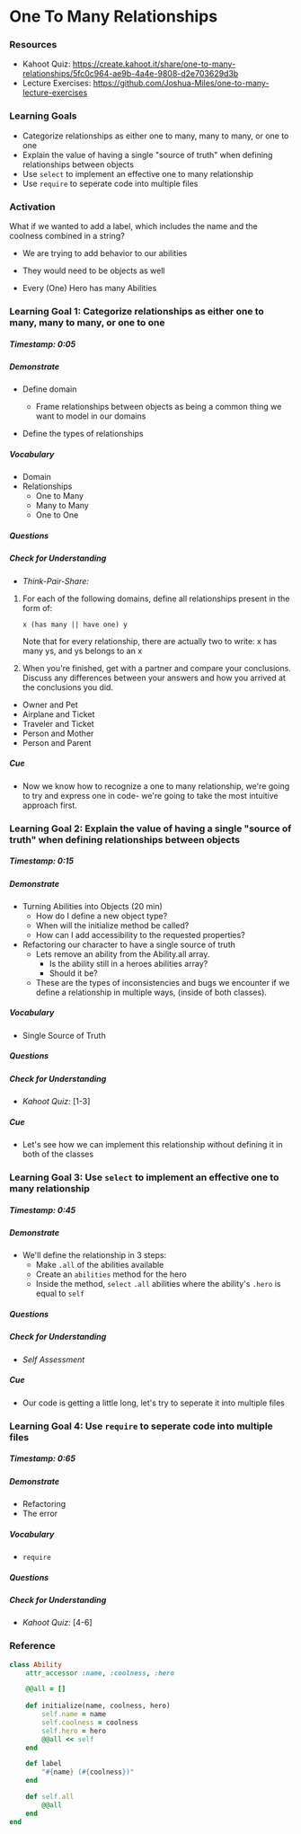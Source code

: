 # One To Many Relationships


### Resources
* Kahoot Quiz: https://create.kahoot.it/share/one-to-many-relationships/5fc0c964-ae9b-4a4e-9808-d2e703629d3b
* Lecture Exercises: <https://github.com/Joshua-Miles/one-to-many-lecture-exercises>


### Learning Goals

* Categorize relationships as either one to many, many to many, or one to one
* Explain the value of having a single "source of truth" when defining relationships between objects
* Use `select` to implement an effective one to many relationship
* Use `require` to seperate code into multiple files 

### Activation

What if we wanted to add a label, which includes the name and the coolness combined in  a string?

- We are trying to add behavior to our abilities 

- They would need to be objects as well

- Every (One) Hero has many Abilities


### Learning Goal 1: Categorize relationships as either one to many, many to many, or one to one

##### Timestamp: 0:05

##### Demonstrate
* Define domain
  * Frame relationships between objects as being a common thing we want to model in our domains

* Define the types of relationships

##### Vocabulary
* Domain
* Relationships
  - One to Many
  - Many to Many
  - One to One

##### Questions 

##### Check for Understanding
* *Think-Pair-Share:*

1. For each of the following domains, define all relationships present in the form of:

    `x (has many || have one) y`

   Note that for every relationship, there are actually two to write: x has many ys, and ys belongs to an x

2. When you're finished, get with a partner and compare your conclusions. Discuss any differences between your answers and how you arrived at the conclusions you did.

* Owner and Pet
* Airplane and Ticket
* Traveler and Ticket
* Person and Mother 
* Person and Parent

##### Cue
* Now we know how to recognize a one to many relationship, we're going to try and express one in code- we're going to take the most intuitive approach first.

### Learning Goal 2: Explain the value of having a single "source of truth" when defining relationships between objects

##### Timestamp: 0:15

##### Demonstrate

- Turning Abilities into Objects (20 min)
  - How do I define a new object type?
  - When will the initialize method be called?
  - How can I add accessibility to the requested properties?
- Refactoring  our character to have a single source of truth 
  - Lets remove an ability from the Ability.all array.
    - Is the ability still in a heroes abilities array?
    - Should it be?
  - These are the types of inconsistencies and bugs we encounter if we define a relationship in multiple ways, (inside of both classes). 

##### Vocabulary

- Single Source of Truth

##### Questions 

##### Check for Understanding

- *Kahoot Quiz:* [1-3] 

##### Cue

- Let's see how we can implement this relationship without defining it in both of the classes



### Learning Goal 3: Use `select` to implement an effective one to many relationship

##### Timestamp: 0:45

##### Demonstrate

- We'll define the relationship in 3 steps:
  - Make `.all` of the abilities available
  - Create an `abilities` method for the hero 
  - Inside the method, `select`  `.all` abilities where the ability's `.hero` is equal to `self`

##### Questions 

##### Check for Understanding

- *Self Assessment*

##### Cue

- Our code is getting a little long, let's try to seperate it into multiple files



### Learning Goal 4: Use `require` to seperate code into multiple files 

##### Timestamp: 0:65

##### Demonstrate

- Refactoring 
- The error

##### Vocabulary

- `require`

##### Questions 

##### Check for Understanding

- *Kahoot Quiz:* [4-6] 



### Reference

```ruby
class Ability
    attr_accessor :name, :coolness, :hero

    @@all = []
    
    def initialize(name, coolness, hero)
        self.name = name
        self.coolness = coolness
        self.hero = hero
        @@all << self
    end

    def label
        "#{name} (#{coolness})"
    end

    def self.all
        @@all
    end
end
```

